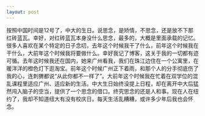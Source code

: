 ```yaml
---
layout: post
---
```

按照中国时间是12号了，中大的生日。说思念，是矫情，不思念，还是放不下那红砖蓝瓦。幸好，对红砖蓝瓦本身没什么思念，最多的，大概是里面承载的记忆。很多人喜欢在某个特定的日子念叨，去年这个时候我干了什么，前年这个时候我在干什么，大前年这个时候我将要做什么。幸好我记了博客，这关于我的一切都有迹可循。去年这时候我还在国内，她来广州看我，我们在珠江边住在一个公寓里，在暖洋洋的橙色灯下逛淘宝。前年这个时候广州正下着雨，和那个人的分手彻底伤了我的心，连刺猬都说“从此你都不一样了”。大前年这个时候我在忙着在双学位的混乱课程里适应广州、适应新的生活。中大生日始终没提上日程，却在离开中大后猛然闯入脑子的空当，提供了一个思念的借口。终究思念的还是人和事。现在人在纽约了，我却不知道纽大有没有校庆日。每天生活乱糟糟，或许多少年后我也会怀念。